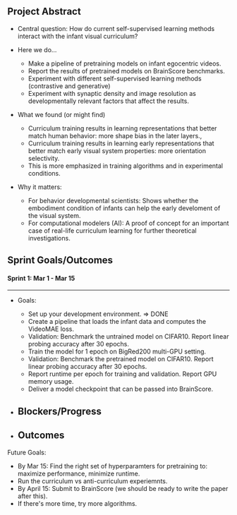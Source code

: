 ## Project Abstract 
- Central question: How do current self-supervised learning methods interact with the infant visual curriculum?
- Here we do...
	- Make a pipeline of pretraining models on infant egocentric videos.
	- Report the results of pretrained models on BrainScore benchmarks.
	- Experiment with different self-supervised learning methods (contrastive and generative)
	- Experiment with synaptic density and image resolution as developmentally relevant factors that affect the results.
	
- What we found (or might find)
	- Curriculum training results in learning representations that better match human behavior: more shape bias in the later layers., 
	- Curriculum training results in learning early representations that better match early visual system properties: more orientation selectivity.
	- This is more emphasized in <x> training algorithms and in <x> experimental conditions. 

- Why it matters:
	- For behavior developmental scientists: Shows whether the embodiment condition of infants can help the early develoment of the visual system. 
	- For computational modelers (AI): A proof of concept for an important case of real-life curriculum learning for further theoretical investigations.

## Sprint Goals/Outcomes

#### Sprint 1:  Mar 1 - Mar 15
---
- Goals:
	- Set up your development environment. => DONE
	- Create a pipeline that loads the infant data and computes the VideoMAE loss.
	- Validation: Benchmark the untrained model on CIFAR10. Report linear probing accuracy after 30 epochs.
	- Train the model for 1 epoch on BigRed200 multi-GPU setting.
	- Validation: Benchmark the pretrained model on CIFAR10. Report linear probing accuracy after 30 epochs.
	- 	Report runtime per epoch for training and validation. Report GPU memory usage.
	- Deliver a model checkpoint that can be passed into BrainScore.
	
- Blockers/Progress
	- 

- Outcomes
	- 



Future Goals:
- By Mar 15: Find the right set of hyperparamters for pretraining to: maximize performance, minimize runtime.
- Run the curriculum vs anti-curriculum experiemnts.
- By April 15: Submit to BrainScore (we should be ready to write the paper after this).
- If there's more time, try more algorithms.
